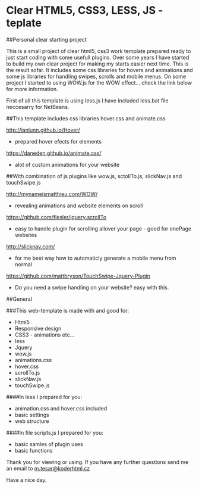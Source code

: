 # Clear HTML5, CSS3, LESS, JS - teplate
##Personal clear starting project

This is a small project of clear html5, css3 work template prepared ready to just start coding with some usefull plugins. Over some years I have started to build my own clear project for making my starts easier next time. This is the result sofar. It includes some css libraries for hovers and animations and some js libraries for handling swipes, scrolls and mobile menus. 
On some project I started to using WOW.js for the WOW effect... check the link below for more information.

First of all this template is using less.js I have included less.bat file neccesarry for NetBeans.

##This template includes css libraries hover.css and animate.css 

http://ianlunn.github.io/Hover/
- prepared hover efects for elements

https://daneden.github.io/animate.css/
- alot of custom animations for your website

##With combination of js plugins like wow.js, sctollTo.js, slickNav.js and touchSwipe.js

http://mynameismatthieu.com/WOW/ 
- revealing animations and website elements on scroll

https://github.com/flesler/jquery.scrollTo
- easy to handle plugin for scrolling allover your page - good for onePage websites

http://slicknav.com/
- for me best way how to automaticly generate a mobile menu from normal

https://github.com/mattbryson/TouchSwipe-Jquery-Plugin
- Do you need a swipe handling on your website? easy with this. 


##General

###This web-template is made with and good for:
- Html5
- Responsive design
- CSS3 - animations etc...
- less
- Jquery 
- wow.js
- animations.css
- hover.css
- scrollTo.js
- slickNav.js
- touchSwipe.js

####In less I prepared for you:
- animation.css and hover.css included
- basic settings
- web structure

####In file scripts.js I prepared for you:
- basic samles of plugin uses
- basic functions

Thank you for viewing or using.
If you have any further questions send me an email to m.tesar@koderhtml.cz

Have a nice day.
